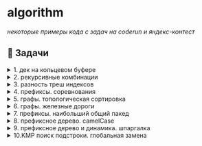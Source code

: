 # algorithm

*некоторые примеры кода с задач на coderun и яндекс-контест*

## 📁 Задачи

<details>
<summary>1. дек на кольцевом буфере</summary>

### Описание
Реализация дека на кольцевом буфере с поддержкой операций добавления/извлечения с обоих концов за O(1).

### Ссылка на решение
- [Код решения](./deque/)
</details>



<details>
<summary>2. рекурсивные комбинации</summary>

### Описание
На клавиатуре старых мобильных телефонов каждой цифре соответствовало несколько букв. Примерно так:

2:’abc’,
3:’def’,
4:’ghi’,
5:’jkl’,
6:’mno’,
7:’pqrs’,
8:’tuv’,
9:’wxyz’

Вам известно в каком порядке были нажаты кнопки телефона, без учета повторов. Напечатайте все комбинации букв, которые можно набрать такой последовательностью нажатий.

Формат ввода

На вход подается строка, состоящая из цифр 2-9 включительно. Длина строки не превосходит 10 символов.

Формат вывода

Выведите все возможные комбинации букв через пробел в лексикографическом (алфавитном) порядке по возрастанию.

### Ссылка на решение
- [Код решения](./combo/)
</details>


<details>
<summary>3. разность треш индексов</summary>

### Описание
Гоша долго путешествовал и измерил площадь каждого из n островов Алгосов, но ему этого мало! Теперь он захотел оценить, насколько разнообразными являются острова в составе архипелага.

Для этого Гоша рассмотрел все пары островов (таких пар, напомним, 
n∗(n−1)/2) и посчитал попарно разницу площадей между всеми островами. Теперь он собирается упорядочить полученные разницы, чтобы взять k-ую по порядку из них.

Помоги Гоше найти k-ю минимальную разницу между площадями эффективно.


Формат ввода

В первой строке записано натуральное число n –— количество островов в архипелаге (2 ≤ n ≤ 100000).

В следующей строке через пробел записаны n площадей островов — n натуральных чисел, каждое из которых не превосходит 1000000.

В последней строке задано число k. Оно находится в диапазоне от 1 до n(n−1)/2.

Формат вывода

Выведите одно число –— k-ую минимальную разницу.

### Идея
Основная сложность получить катую статистику не затрачивая O(n**2) по времени и памяти.
Основная мысль - если отсортировать исходный массив, можно бинпоиском искать значение предполагаемой статистики. взяли медиану mid - проверили двумя указателями количество пар с разницей <= mid. 

### Ссылка на решение
- [Код решения](./thresh/)
</details>

<details>
<summary>4. префиксы. соревнования</summary>

### Описание
Жители Алгосов любят устраивать турниры по спортивному программированию. Все участники разбиваются на пары и соревнуются друг с другом. А потом два самых сильных программиста встречаются в финальной схватке, которая состоит из нескольких раундов. Если в очередном раунде выигрывает первый участник, в таблицу с результатами записывается  0, если второй, то  1. Ничьей в раунде быть не может.

Нужно определить наибольший по длине непрерывный отрезок раундов, по результатам которого суммарно получается ничья. Например, если дана последовательность  0010111000, то раунды с 2-го по 9-й (нумерация начинается с единицы) дают ничью.
Формат ввода

В первой строке задаётся n ( 0 ≤ n ≤ 10**5) –— количество раундов. Во второй строке через пробел записано nn чисел –— результаты раундов. Каждое число равно либо 0, либо 1.

Формат вывода

Выведите длину найденного отрезка.

### Идея

входной массив = 0 0 1 0 1 1 1 0 0 0. если при рассмотрении очередного элемента мы возьмем 0 = -1, 1 = 1, то получится следующая картина
           индексы             -1  0  1  2  3  4  5  6  7  8  9
          исходные значения        0  0  1  0  1  1  1  0  0  0
результат (кумулятивная сумма)  0 -1 -2 -1 -2 -1  0  1  0 -1 -2



### Ссылка на решение
- [Код решения](./compet/)
</details>

<details>
<summary>5. графы. топологическая сортировка</summary>

### Описание
Дан ациклический ориентированный граф (так называемый DAG, directed acyclic graph). Найдите его топологическую сортировку, то есть выведите его вершины в таком порядке, что все рёбра графа идут слева направо. У графа может быть несколько подходящих перестановок вершин. Вам надо найти любую топологическую сортировку.
Формат ввода

В первой строке даны два числа – количество вершин n (1 ≤ n ≤ 10^5) и количество рёбер m (0 ≤ m ≤ 10^5). В каждой из следующих m строк описаны рёбра по одному на строке. Каждое ребро представлено парой вершин (from,to), 1 ≤ from,to ≤ n, соответственно номерами вершин начала и конца.
Формат вывода

Выведите номера вершин в требуемом порядке.

### Ссылка на решение
- [Код решения](./topo/)
</details>


<details>
<summary>6. графы. железные дороги</summary>

### Описание
По условию задачи дан полный направленный граф, направление рёбер Ui -> Vj,
где U < V. Существуют рёбра двух типов. Оптимальным считается граф, где 
для любой пары вершин верно, что существует путь только с одним типом рёбер 
между ними, либо не существует пути вовсе. Что-бы проверить оптимальность нужно
развернуть один из типов рёбер. Почему так: для любых двух вершин, есть два
способа добраться из U в V - 
1) напрямую Ui -> Vn
2) через множество смежных вершин {i + 1, 2, ..., n - 1}

Это можно увидеть на графе с минимальным циклом 1 -> 2, 2 -> 3, 1 => 3,
развернув один из типов рёбер получится цикл. Это будет верно для графов с 
любым количеством вершин. 
 
Используя DFS ищем цикл
V - вершины графа, E - ребра
Временная сложность - O(V + E), пространственная - O(V + E)
 


### Ссылка на решение
- [Код решения](./circ/)
</details>


<details>
<summary>7. префиксы. наибольший общий пакед</summary>

### Описание
Вам даны строки в запакованном виде. Определим запакованную строку (ЗС) рекурсивно. Строка, состоящая только из строчных букв английского алфавита является ЗС. Если A и B —– корректные ЗС, то и AB является ЗС. Если A —– ЗС, а n — однозначное натуральное число, то n[A] тоже ЗС. При этом запись n[A] означает, что при распаковке строка A записывается подряд n раз. Найдите наибольший общий префикс распакованных строк и выведите его (в распакованном виде).
Формат ввода

В первой строке записано число  n (1 ≤ n ≤ 1000) –— число строк.

Далее в  n строках записаны запакованные строки. Гарантируется, что эти строки корректны, то есть удовлетворяют указанному рекурсивному определению. Длина строк после распаковки не превосходит  10^5.
Формат вывода

Выведите наибольший общий префикс распакованных строк.

### Идея
    unpack(string) - распаковывает строки вида "2[a2[b]]c" в "abbabbc"
        Использует два стека: для множителей и для символов
        Эффективность: O(n) - один проход по строке

    find_common_prefix() - находит общее начало двух строк
        Сравнивает символы пока они совпадают
        Эффективность: O(min(l1, l2))

    main() - обрабатывает n строк, последовательно находя их общий префикс


    Эффективность: O(n × L) где L - длина самой короткой строки


### Ссылка на решение
- [Код решения](./paked/)
</details>



<details>
<summary>8. префиксное дерево. camelCase</summary>

### Описание
В некоторых IDE поддерживается навигация по файлам через их сокращённые названия. Если в языке принято называть классы CamelCase’ом (как в Java, например), то по заглавным буквам названия можно быстро найти нужный класс. Например, если название класса «MyFavouriteConfigurableScannerFactory», то его можно найти по строке «MFCSF». Но если в проекте есть класс «theMultiFunctionalCommaSeparatedFile», то он тоже будет подходить под этот паттерн, и при поиске надо будет выбрать между этими двумя вариантами.

Вам дан набор строк в CamelCase. Далее будут поступать запросы в виде строк-паттернов из прописных букв английского алфавита. Вам надо находить такие строки среди исходных, которые удовлетворяют заданному шаблону, и выводить их в лексикографическом порядке.

Также в паттерне может быть только несколько первых заглавных букв. Например, если бы в указанном выше примере был бы паттерн «MFCS», то существующие две строки походили бы под него, а также подходил бы, например, «MamaFicusCodingSouthWestNorth». А вот «MamaCodingSouthWestNorth» –— уже нет.
Формат ввода

В первой строке записано число — количество названий классов в исходном наборе  n (1 ≤ n ≤ 10^5). Все названия состоят из строчных и прописных букв английского алфавита.

В следующих  n строках даны сами названия по одному в строке. Суммарная длина этих строк не превосходит 10^7.

Затем дано количество запросов  mm (1 ≤ m ≤ 100).

В следующих  ∗m∗ строках даны сами запросы. Каждый запрос –— это шаблон, строка из прописных букв английского алфавита, в длину не превышающая  10^5. Шаблон может быть пустым. Заметьте: шаблону из нуля прописных букв удовлетворяет любое название.
Формат вывода

Для каждого отдельного запроса (в порядке их поступления) выведите в лексикографическом порядке все строки, которые подходят под данный шаблон. Если какие-то строки одинаковые, то выведите все экземпляры. Если ни одна из строк не подходит под шаблон, то выведите для данного запроса пустую строку.

### Идея
Это реализация префиксного дерева (Trie) для эффективного поиска строк по заглавным буквам. Основная идея:
    Структура Trie:
        Каждый узел содержит:
            childs - словарь для дочерних узлов (ключ - заглавная буква, значение - дочерний узел)
            ids - список индексов строк, которые проходят через этот узел

    Добавление строк:
        Для каждой строки проходим только по заглавным буквам
        Создаем цепочку узлов для каждой заглавной буквы
        В каждый узел добавляем индекс текущей строки

    Поиск:
        Проходим по Trie по заглавным буквам запроса
        Возвращаем все индексы строк, которые имеют такую же последовательность заглавных букв
        
        
        Поиск работает за O(L), где L - длина запроса


### Ссылка на решение
- [Код решения](./camel/)
</details>


<details>
<summary>9. префиксное дерево и динамика. шпаргалка</summary>

### Описание
Вася готовится к экзамену по алгоритмам и на всякий случай пишет шпаргалки.

Чтобы уместить на них как можно больше информации, он не разделяет слова пробелами. В итоге получается одна очень длинная строка. Чтобы на самом экзамене из-за нервов не запутаться в прочитанном, он просит вас написать программу, которая по этой длинной строке и набору допустимых слов определит, можно ли разбить текст на отдельные слова из набора.

Более формально: дан текст  T и набор строк s1,...,sn​. Надо определить, представим ли T как sk1sk2...skr​​, где ki​ — индексы строк. Индексы могут повторяться. Строка si​ может встречаться в разбиении текста T произвольное число раз. Можно использовать не все строки для разбиения. Строки могут идти в любом порядке.
Формат ввода

В первой строке дан текст  T, который надо разбить на слова. Длина  T не превосходит  100100. Текст состоит из строчных букв английского алфавита.

Во второй строке записано число допустимых к использованию слов  1 ≤ n ≤ 100.

В последующих  nn строках даны сами слова, состоящие из маленьких латинских букв. Длина каждого слова не превосходит  100100.
Формат вывода

Выведите «YES», если текст можно разбить на слова из данного словаря, или «NO» в ином случае.

### Идея
составляем префиксное дерево из всех шаблонов
основная идея в том, что алгоритм проверяет все возможные варианты пройти по
исходной строке префиксным деревом, начиная с пустого префикса до конечного символа. 
в массиве dp отмечаем терминальные узлы. каждый новый цикл проверки начинается по
по суффиксу исходная_строка[dp[i] == True:]

 
затраты временные: 
 - trie - O(L), L - суммарная длина всех шаблонов из запросов
 - dynamic - O(l * m), l - длина исходной строки, m - длина самого длинного шаблона

 
затраты пространственные:
 - trie - O(L), L - суммарная длина всех шаблонов из запросов
 - dynamic - O(l), l - длина исходной строки


### Ссылка на решение
- [Код решения](./cheat/)
</details>


<details>
<summary>10.KMP поиск подстроки. глобальная замена</summary>

### Описание
Напишите программу, которая будет заменять в тексте все вхождения строки s на строку t. Гарантируется, что никакие два вхождения шаблона s не пересекаются друг с другом.
Формат ввода

В первой строке дан текст —– это строка из строчных букв английского алфавита, длина которой не превышает  10^6.

Во второй строке записан шаблон  s, вхождения которого будут заменены.

В третьей строке дана строка  t, которая будет заменять вхождения.

Обе строки  s и  t состоят из строчных букв английского алфавита, длина каждой строки не превосходит  10^5. Размер итоговой строки не превосходит  2⋅10^6.
Формат вывода

В единственной строке выведите результат всех замен — текст, в котором все вхождения s заменены на t.

### Идея
Алгоритм выполняет поиск и замену всех вхождений шаблона в тексте с использованием алгоритма Кнута-Морриса-Пратта (KMP). Он строит префикс-функцию для шаблона и использует её для эффективного поиска вхождений.

Асимптотика:
    Время: O(n + m), где n - длина текста, m - длина шаблона
    Память: O(m) для хранения префикс-функции


### Ссылка на решение
- [Код решения](./kmp/)
</details>
